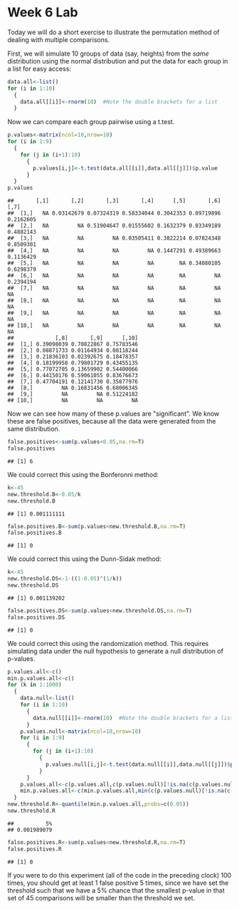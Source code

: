 Week 6 Lab
=============
  
Today we will do a short exercise to illustrate the permutation method of dealing with multiple comparisons.

First, we will simulate 10 groups of data (say, heights) from the *same* distribution using the normal distribution and put the data for each group in a list for easy access:


```r
data.all<-list()
for (i in 1:10)
  {
    data.all[[i]]<-rnorm(10)  #Note the double brackets for a list
  }
```

Now we can compare each group pairwise using a t.test.


```r
p.values<-matrix(ncol=10,nrow=10)
for (i in 1:9)
  {
    for (j in (i+1):10)
      {
        p.values[i,j]<-t.test(data.all[[i]],data.all[[j]])$p.value 
      }
  }
p.values
```

```
##       [,1]       [,2]       [,3]       [,4]      [,5]       [,6]      [,7]
##  [1,]   NA 0.03142679 0.07324319 0.58334044 0.3042353 0.89719896 0.2162605
##  [2,]   NA         NA 0.51904647 0.01555602 0.1632379 0.03349189 0.4882143
##  [3,]   NA         NA         NA 0.03505411 0.3822214 0.07824348 0.8509301
##  [4,]   NA         NA         NA         NA 0.1447291 0.49389663 0.1136429
##  [5,]   NA         NA         NA         NA        NA 0.34080105 0.6298379
##  [6,]   NA         NA         NA         NA        NA         NA 0.2394194
##  [7,]   NA         NA         NA         NA        NA         NA        NA
##  [8,]   NA         NA         NA         NA        NA         NA        NA
##  [9,]   NA         NA         NA         NA        NA         NA        NA
## [10,]   NA         NA         NA         NA        NA         NA        NA
##             [,8]       [,9]      [,10]
##  [1,] 0.39098039 0.70822867 0.75783546
##  [2,] 0.08871733 0.01164934 0.08118244
##  [3,] 0.21836103 0.02392675 0.18478357
##  [4,] 0.18199958 0.79801729 0.43455135
##  [5,] 0.77072705 0.13659902 0.54400066
##  [6,] 0.44150176 0.59061055 0.83676673
##  [7,] 0.47704191 0.12141730 0.35877976
##  [8,]         NA 0.16831456 0.68006345
##  [9,]         NA         NA 0.51224182
## [10,]         NA         NA         NA
```

Now we can see how many of these p.values are "significant". We know these are false positives, because all the data were generated from the same distribution.


```r
false.positives<-sum(p.values<0.05,na.rm=T)
false.positives
```

```
## [1] 6
```

We could correct this using the Bonferonni method:


```r
k<-45
new.threshold.B<-0.05/k
new.threshold.B
```

```
## [1] 0.001111111
```

```r
false.positives.B<-sum(p.values<new.threshold.B,na.rm=T)
false.positives.B
```

```
## [1] 0
```

We could correct this using the Dunn-Sidak method:


```r
k<-45
new.threshold.DS<-1-((1-0.05)^(1/k))
new.threshold.DS
```

```
## [1] 0.001139202
```

```r
false.positives.DS<-sum(p.values<new.threshold.DS,na.rm=T)
false.positives.DS
```

```
## [1] 0
```

We could correct this using the randomization method. This requires simulating data under the null hypothesis to generate a null distribution of p-values.



```r
p.values.all<-c()
min.p.values.all<-c()
for (k in 1:1000)
  {
    data.null<-list()
    for (i in 1:10)
      {
        data.null[[i]]<-rnorm(10)  #Note the double brackets for a list
      }
    p.values.null<-matrix(ncol=10,nrow=10)
    for (i in 1:9)
      {
        for (j in (i+1):10)
          {
            p.values.null[i,j]<-t.test(data.null[[i]],data.null[[j]])$p.value 
          }
      }
    p.values.all<-c(p.values.all,c(p.values.null)[!is.na(c(p.values.null))])
    min.p.values.all<-c(min.p.values.all,min(c(p.values.null)[!is.na(c(p.values.null))]))
  }
new.threshold.R<-quantile(min.p.values.all,probs=c(0.05))
new.threshold.R
```

```
##          5% 
## 0.001989079
```

```r
false.positives.R<-sum(p.values<new.threshold.R,na.rm=T)
false.positives.R
```

```
## [1] 0
```

If you were to do this experiment (all of the code in the preceding clock) 100 times, you should get at least 1 false positive 5 times, since we have set the threshold such that we have a 5% chance that the smallest p-value in that set of 45 comparisons will be smaller than the threshold we set.
